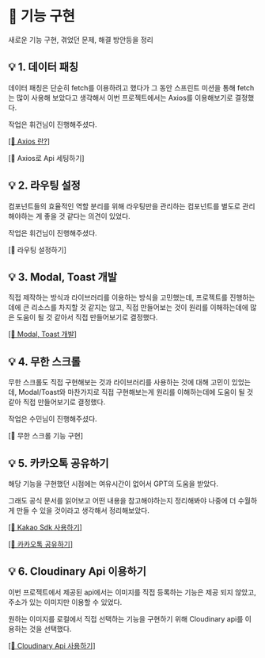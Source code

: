 # 📝 기능 구현
새로운 기능 구현, 겪었던 문제, 해결 방안등을 정리

## 💡 1. 데이터 패칭
데이터 패칭은 단순히 fetch를 이용하려고 했다가 그 동안 스프린트 미션을 통해 fetch는 많이 사용해 보았다고 생각해서 이번 프로젝트에서는 Axios를 이용해보기로 결정했다.

작업은 휘건님이 진행해주셨다.

[[🔗 Axios 란?]](https://github.com/Chiman2937/study/blob/main/note/%EB%9D%BC%EC%9D%B4%EB%B8%8C%EB%9F%AC%EB%A6%AC/Axios.md)

[🔗 Axios로 Api 세팅하기]

## 💡 2. 라우팅 설정
컴포넌트들의 효율적인 역할 분리를 위해 라우팅만을 관리하는 컴포넌트를 별도로 관리해야하는 게 좋을 것 같다는 의견이 있었다.

작업은 휘건님이 진행해주셨다.

[🔗 라우팅 설정하기]

## 💡 3. Modal, Toast 개발
직접 제작하는 방식과 라이브러리를 이용하는 방식을 고민했는데, 프로젝트를 진행하는데에 큰 리소스를 차지할 것 같지는 않고, 직접 만들어보는 것이 원리를 이해하는데에 많은 도움이 될 것 같아서 직접 만들어보기로 결정했다.

[[🔗 Modal, Toast 개발]](https://github.com/Chiman2937/study/blob/main/note/practice/Toast%2C%20Modal%20%EA%B0%9C%EB%B0%9C.md)

## 💡 4. 무한 스크롤
무한 스크롤도 직접 구현해보는 것과 라이브러리를 사용하는 것에 대해 고민이 있었는데, Modal/Toast와 마찬가지로 직접 구현해보는게 원리를 이해하는데에 도움이 될 것 같아 직접 만들어보기로 결정했다.

작업은 수민님이 진행해주셨다.

[🔗 무한 스크롤 기능 구현]

## 💡 5. 카카오톡 공유하기

해당 기능을 구현했던 시점에는 여유시간이 없어서 GPT의 도움을 받았다.

그래도 공식 문서를 읽어보고 어떤 내용을 참고해야하는지 정리해봐야 나중에 더 수월하게 만들 수 있을 것이라고 생각해서 정리해보았다.

[[🔗 Kakao Sdk 사용하기]](https://github.com/Chiman2937/study/blob/main/note/API/Kakao%20Sdk%20%EC%82%AC%EC%9A%A9%ED%95%98%EA%B8%B0.md)

[[🔗 카카오톡 공유하기]](https://github.com/Chiman2937/study/blob/main/note/API/%EC%B9%B4%EC%B9%B4%EC%98%A4%ED%86%A1%20%EA%B3%B5%EC%9C%A0%ED%95%98%EA%B8%B0.md)

## 💡 6. Cloudinary Api 이용하기

이번 프로젝트에서 제공된 api에서는 이미지를 직접 등록하는 기능은 제공 되지 않았고, 주소가 있는 이미지만 이용할 수 있었다.

원하는 이미지를 로컬에서 직접 선택하는 기능을 구현하기 위해 Cloudinary api를 이용하는 것을 선택했다.

[[🔗 Cloudinary Api 사용하기]](https://github.com/Chiman2937/study/blob/main/note/API/Cloudinary%20Api%20%EC%82%AC%EC%9A%A9%ED%95%98%EA%B8%B0.md)
